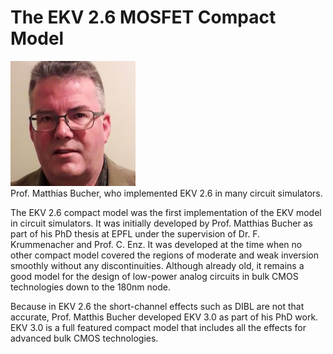 # The EKV 2.6 MOSFET Compact Model

![Prof. Matthias Bucher](/img/matthias.jpg)  
Prof. Matthias Bucher, who implemented EKV 2.6 in many circuit simulators.

The EKV 2.6 compact model was the first implementation of the EKV model in circuit simulators. It was initially developed by Prof. Matthias Bucher as part of his PhD thesis at EPFL under the supervision of Dr. F. Krummenacher and Prof. C. Enz. It was developed at the time when no other compact model covered the regions of moderate and weak inversion smoothly without any discontinuities. Although already old, it remains a good model for the design of low-power analog circuits in bulk CMOS technologies down to the 180nm node.

Because in EKV 2.6 the short-channel effects such as DIBL are not that accurate, Prof. Matthis Bucher developed EKV 3.0 as part of his PhD work. EKV 3.0 is a full featured compact model that includes all the effects for advanced bulk CMOS technologies.
